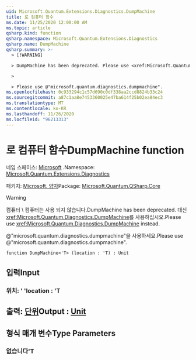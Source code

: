```yaml
---
uid: Microsoft.Quantum.Extensions.Diagnostics.DumpMachine
title: 로 컴퓨터 함수
ms.date: 11/25/2020 12:00:00 AM
ms.topic: article
qsharp.kind: function
qsharp.namespace: Microsoft.Quantum.Extensions.Diagnostics
qsharp.name: DumpMachine
qsharp.summary: >-
  > [!WARNING]

  > DumpMachine has been deprecated. Please use <xref:Microsoft.Quantum.Diagnostics.DumpMachine> instead.

  >

  > Please use @"microsoft.quantum.diagnostics.dumpmachine".
ms.openlocfilehash: 0c933294c1c57d690c0df338aa2ccd8824b33c24
ms.sourcegitcommit: a87c1aa8e7453360025e47ba614f25b02ea84ec3
ms.translationtype: MT
ms.contentlocale: ko-KR
ms.lasthandoff: 11/26/2020
ms.locfileid: "96213313"
---
```

# <a name="dumpmachine-function"></a><span data-ttu-id="5757b-102">로 컴퓨터 함수</span><span class="sxs-lookup"><span data-stu-id="5757b-102">DumpMachine function</span></span>

<span data-ttu-id="5757b-103">네임 스페이스: [Microsoft](xref:Microsoft.Quantum.Extensions.Diagnostics) .</span><span class="sxs-lookup"><span data-stu-id="5757b-103">Namespace: [Microsoft.Quantum.Extensions.Diagnostics](xref:Microsoft.Quantum.Extensions.Diagnostics)</span></span>

<span data-ttu-id="5757b-104">패키지: [Microsoft. 양자](https://nuget.org/packages/Microsoft.Quantum.QSharp.Core)</span><span class="sxs-lookup"><span data-stu-id="5757b-104">Package: [Microsoft.Quantum.QSharp.Core](https://nuget.org/packages/Microsoft.Quantum.QSharp.Core)</span></span>


> [!WARNING]
> <span data-ttu-id="5757b-105">컴퓨터 \ 컴퓨터는 사용 되지 않습니다.</span><span class="sxs-lookup"><span data-stu-id="5757b-105">DumpMachine has been deprecated.</span></span> <span data-ttu-id="5757b-106">대신 <xref:Microsoft.Quantum.Diagnostics.DumpMachine>를 사용하십시오.</span><span class="sxs-lookup"><span data-stu-id="5757b-106">Please use <xref:Microsoft.Quantum.Diagnostics.DumpMachine> instead.</span></span>
>
> <span data-ttu-id="5757b-107">@"microsoft.quantum.diagnostics.dumpmachine"을 사용하세요.</span><span class="sxs-lookup"><span data-stu-id="5757b-107">Please use @"microsoft.quantum.diagnostics.dumpmachine".</span></span>



```qsharp
function DumpMachine<'T> (location : 'T) : Unit
```


## <a name="input"></a><span data-ttu-id="5757b-108">입력</span><span class="sxs-lookup"><span data-stu-id="5757b-108">Input</span></span>

### <a name="location--t"></a><span data-ttu-id="5757b-109">위치: ' '</span><span class="sxs-lookup"><span data-stu-id="5757b-109">location : 'T</span></span>





## <a name="output--unit"></a><span data-ttu-id="5757b-110">출력: [단위](xref:microsoft.quantum.lang-ref.unit)</span><span class="sxs-lookup"><span data-stu-id="5757b-110">Output : [Unit](xref:microsoft.quantum.lang-ref.unit)</span></span>



## <a name="type-parameters"></a><span data-ttu-id="5757b-111">형식 매개 변수</span><span class="sxs-lookup"><span data-stu-id="5757b-111">Type Parameters</span></span>

### <a name="t"></a><span data-ttu-id="5757b-112">없습니다</span><span class="sxs-lookup"><span data-stu-id="5757b-112">'T</span></span>

